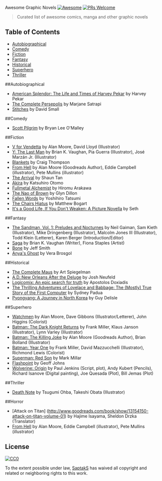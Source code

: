 Awesome Graphic Novels [![Awesome](https://cdn.rawgit.com/sindresorhus/awesome/d7305f38d29fed78fa85652e3a63e154dd8e8829/media/badge.svg)](https://github.com/sindresorhus/awesome) [![PRs Welcome](https://img.shields.io/badge/PRs-welcome-brightgreen.svg?style=flat-square)](http://makeapullrequest.com) 
> Curated list of awesome comics, manga and other graphic novels

Table of Contents
-----------------

* [Autobiographical](#autobiographical)
* [Comedy](#comedy)
* [Fiction](#fiction)
* [Fantasy](#fantasy)
* [Historical](#historical)
* [Superhero](#superhero)
* [Thriller](#thriller)

##Autobiographical
* [American Splendor: The Life and Times of Harvey Pekar](http://www.goodreads.com/book/show/43559.American_Splendor) by Harvey Pekar
* [The Complete Persepolis](https://www.goodreads.com/book/show/991197.The_Complete_Persepolis) by Marjane Satrapi
* [Stitches](https://www.goodreads.com/book/show/6407014-stitches) by David Small

##Comedy
* [Scott Pilgrim](https://www.goodreads.com/series/40623) by Bryan Lee O'Malley

##Fiction
* [V for Vendetta](https://www.goodreads.com/book/show/5805.V_for_Vendetta) by Alan Moore, David Lloyd (Illustrator)
* [Y: The Last Man](https://www.goodreads.com/book/show/156534.Y) by Brian K. Vaughan, Pia Guerra (Illustrator), José Marzán Jr. (Illustrator)
* [Blankets](https://www.goodreads.com/book/show/25179.Blankets) by Craig Thompson
* [From Hell](https://www.goodreads.com/book/show/23529.From_Hell) by Alan Moore (Goodreads Author), Eddie Campbell (illustrator), Pete Mullins (illustrator)
* [The Arrival](https://www.goodreads.com/book/show/920607.The_Arrival) by Shaun Tan
* [Akira](https://www.goodreads.com/book/show/93371.Akira_Vol_1) by Katsuhiro Otomo
* [Fullmetal Alchemist](https://www.goodreads.com/book/show/870.Fullmetal_Alchemist_Vol_1) by Hiromu Arakawa
* [The Nao of Brown](https://www.goodreads.com/book/show/13594590-the-nao-of-brown) by Glyn Dillon
* [Fallen Words](https://www.goodreads.com/book/show/13034896-fallen-words) by Yoshihiro Tatsumi
* [The Chairs Hiatus](https://www.goodreads.com/book/show/14408138-the-chairs-hiatus) by Matthew Bogart
* [It's a Good Life, If You Don't Weaken: A Picture Novella](https://www.goodreads.com/book/show/86142.It_s_a_Good_Life_If_You_Don_t_Weaken) by Seth

##Fantasy
* [The Sandman, Vol. 1: Preludes and Nocturnes](https://www.goodreads.com/book/show/23754.The_Sandman_Vol_1) by Neil Gaiman, Sam Kieth (Illustrator), Mike Dringenberg (Illustrator), Malcolm Jones III (Illustrator), Todd Klein (Letterer), Karen Berger (Introduction/Editor)
* [Saga](https://www.goodreads.com/book/show/15704307-saga-volume-1) by Brian K. Vaughan (Writer), Fiona Staples (Artist)
* [Bone](https://www.goodreads.com/book/show/92143.Bone) by Jeff Smith
* [Anya's Ghost](https://www.goodreads.com/book/show/9615347-anya-s-ghost) by Vera Brosgol

##Historical
* [The Complete Maus](https://www.goodreads.com/book/show/15195.The_Complete_Maus) by Art Spiegelman
* [A.D.:New Orleans After the Deluge](http://www.goodreads.com/book/show/6398040-a-d) by Josh Neufeld
* [Logicomix: An epic search for truth](https://www.goodreads.com/book/show/6493321-logicomix) by Apostolos Doxiadis
* [The Thrilling Adventures of Lovelace and Babbage: The (Mostly) True Story of the First Computer](https://www.goodreads.com/book/show/22822839-the-thrilling-adventures-of-lovelace-and-babbage) by Sydney Padua
* [Pyongyang: A Journey in North Korea](https://www.goodreads.com/book/show/80834.Pyongyang) by Guy Delisle

##Superhero
* [Watchmen](https://www.goodreads.com/book/show/472331.Watchmen) by Alan Moore, Dave Gibbons (Illustrator/Letterer), John Higgins (Colorist)
* [Batman: The Dark Knight Returns](https://www.goodreads.com/book/show/59960.Batman) by Frank Miller, Klaus Janson (Illustrator), Lynn Varley (Illustrator)
* [Batman: The Killing Joke](https://www.goodreads.com/book/show/96358.Batman) by Alan Moore (Goodreads Author), Brian Bolland (Illustrator)
* [Batman: Year One](https://www.goodreads.com/book/show/59980.Batman) by Frank Miller, David Mazzucchelli (Illustrator), Richmond Lewis (Colorist)
* [Superman: Red Son](https://www.goodreads.com/book/show/154798.Superman) by Mark Millar 
* [Flashpoint](https://www.goodreads.com/book/show/11501608-flashpoint) by Geoff Johns
* [Wolverine: Origin](https://www.goodreads.com/book/show/22469.Wolverine) by Paul Jenkins (Script, plot), Andy Kubert (Pencils), Richard Isanove (Digital painting), Joe Quesada (Plot), Bill Jemas (Plot)

##Thriller
* [Death Note](https://www.goodreads.com/book/show/13615.Death_Note_Vol_1) by Tsugumi Ohba, Takeshi Obata (Illustrator)

##Horror
* [Attack on Titan] (http://www.goodreads.com/book/show/13154150-attack-on-titan-volume-01) by Hajime Isayama, Sheldon Drzka (Translator)
* [From Hell](https://www.goodreads.com/book/show/23529.From_Hell) by Alan Moore, Eddie Campbell (illustrator), Pete Mullins (illustrator) 

## License

[![CC0](http://i.creativecommons.org/p/zero/1.0/88x31.png)](http://creativecommons.org/publicdomain/zero/1.0/)

To the extent possible under law, [SaptakS](http://saptaks.me) has waived all copyright and related or neighboring rights to this work.
